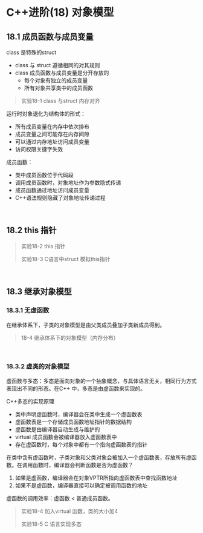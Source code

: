 # C++进阶(18) 对象模型

## 18.1 成员函数与成员变量

class 是特殊的struct

- class 与 struct 遵循相同的对其规则
- class  成员函数与成员变量是分开存放的
  - 每个对象有独立的成员变量
  - 所有对象共享类中的成员函数

> 实验18-1 class 与struct 内存对齐

运行时对象退化为结构体的形式：

- 所有成员变量在内存中依次排布
- 成员变量之间可能存在内存间隙
- 可以通过内存地址访问成员变量
- 访问权限关键字失效



成员函数：

- 类中成员函数位于代码段
- 调用成员函数时，对象地址作为参数隐式传递
- 成员函数通过地址访问成员变量
- C++语法规则隐藏了对象地址传递过程

</br>

## 18.2 this 指针

> 实验18-2 this 指针
>
> 实验18-3 C语言中struct 模拟this指针

</br>

## 18.3 继承对象模型

### 18.3.1 无虚函数

在继承体系下，子类的对象模型是由父类成员叠加子类新成员得到。

> 18-4 继承体系下的对象模型（内存分布）

</br>

### 18.3.2 虚类的对象模型

虚函数与多态：多态是面向对象的一个抽象概念，与具体语言无关，相同行为方式表现出不同的形态。在C++ 中，多态是由虚函数来实现的。

C++多态的实现原理

- 类中声明虚函数时，编译器会在类中生成一个虚函数表
- 虚函数表是一个存储成员函数地址指针的数据结构
- 虚函数是由编译器自动生成与维护的
- virtual 成员函数会被编译器放入虚函数表中
- 存在虚函数时，每个对象中都有一个指向虚函数表的指针

在类中含有虚函数时，子类对象和父类对象会被加入一个虚函数表，存放所有虚函数。在调用函数时，编译器会判断函数是否为虚函数？

1. 如果是虚函数，编译器会在对象VPTR所指向虚函数表中查找函数地址
2. 如果不是虚函数，编译器直接可以确定被调用函数的地址

虚函数的调用效率：虚函数 <  普通成员函数。

> 实验18-4 加入virtual 函数，类的大小加4
>
> 实验18-5 C 语言实现多态








